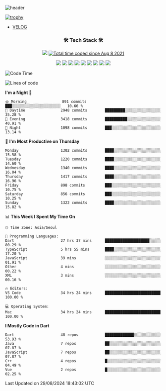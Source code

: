 <!--
**Ohgyuchan/Ohgyuchan** is a ✨ _special_ ✨ repository because its `README.md` (this file) appears on your GitHub profile.

Here are some ideas to get you started:

- 🔭 I’m currently working on ...
- 🌱 I’m currently learning ...
- 👯 I’m looking to collaborate on ...
- 🤔 I’m looking for help with ...
- 💬 Ask me about ...
- 📫 How to reach me: ...
- 😄 Pronouns: ...
- ⚡ Fun fact: ...
-->
![header](https://capsule-render.vercel.app/api?type=soft&color=auto&height=150&section=header&text=Ohgyuchan&fontSize=80&animation=twinkling)

[![trophy](https://github-profile-trophy.vercel.app/?username=Ohgyuchan&column=-1)](https://github.com/ryo-ma/github-profile-trophy)

<!-- ### Hi there 👋 -->
  * [VELOG](https://velog.io/@terman)



<h3 align="center"><b>🛠 Tech Stack 🛠</b></h3>

<p align="center">
<a href="https://hits.seeyoufarm.com"><img src="https://hits.seeyoufarm.com/api/count/incr/badge.svg?url=https%3A%2F%2Fgithub.com%2FOhgyuchan&count_bg=%2379C83D&title_bg=%23555555&icon=&icon_color=%23E7E7E7&title=visitors+%F0%9F%99%8C&edge_flat=false"/></a> <a href="https://wakatime.com/@9d35e6a9-2400-4e9b-b741-9597e6de1373"><img src="https://wakatime.com/badge/user/9d35e6a9-2400-4e9b-b741-9597e6de1373.svg" alt="Total time coded since Aug 8 2021" /></a></p>


<p align="center">
<img src="https://img.shields.io/badge/HTML5-E34F26?style=flat-square&logo=HTML5&logoColor=white"/></a>
<img src="https://img.shields.io/badge/CSS3-1572B6?style=flat-square&logo=CSS3&logoColor=white"/></a>
<img src="https://img.shields.io/badge/JavaScript-F7DF1E?style=flat-square&logo=JavaScript&logoColor=white"/></a>
<!-- <img src="https://img.shields.io/badge/Node.js-339933?style=flat-square&logo=Node.js&logoColor=white"/></a> &nbsp -->
<img src="https://img.shields.io/badge/Android-3DDC84?style=flat-square&logo=Android&logoColor=white"/></a> 
<img src="https://img.shields.io/badge/Flutter-02569B?style=flat-square&logo=Flutter&logoColor=white"></a> 
<img src="https://img.shields.io/badge/Dart-0175C2?style=flat-square&logo=Dart&logoColor=white"></a> 
<!-- <img src="https://img.shields.io/badge/R-0175C2?style=flat-square&logo=R&logoColor=white"></a> &nbsp -->
<!-- <img src="https://img.shields.io/badge/MongoDB-47A248?style=flat-square&logo=MongoDB&logoColor=white"/></a> &nbsp -->
<!-- <img src="https://img.shields.io/badge/MySQL-4479A1?style=flat-square&logo=MySQL&logoColor=white"/></a> &nbsp -->
<img src="https://img.shields.io/badge/c++-00599C?style=flat-square&logo=c%2B%2B&logoColor=white"/></a> 
<img src="https://img.shields.io/badge/python-0175C2?style=flat-square&logo=python&logoColor=white"></a> 
<img src="https://img.shields.io/badge/github-181717?style=flat-square&logo=github&logoColor=white"></a> 
<!-- <img src="https://img.shields.io/badge/unity-FCC624?style=flat-square&logo=unity&logoColor=black"></a>  -->
<!-- <img src="https://img.shields.io/badge/Amazon AWS-232F3E?style=flat-square&logo=Amazon%20AWS&logoColor=white"/></a> &nbsp -->
</p></b>

<!-- <h3 align="center"><b>⚡️ Stats ⚡️</b></h3> -->

<!-- ![Terman's GitHub stats](https://github-readme-stats.vercel.app/api?username=Ohgyuchan&count_private=true&show_icons=true&theme=buefy) -->
  
<!--START_SECTION:waka-->
![Code Time](http://img.shields.io/badge/Code%20Time-2%2C107%20hrs%2028%20mins-blue)

![Lines of code](https://img.shields.io/badge/From%20Hello%20World%20I%27ve%20Written-30.1%20million%20lines%20of%20code-blue)

**I'm a Night 🦉** 

```text
🌞 Morning                891 commits         ███░░░░░░░░░░░░░░░░░░░░░░   10.66 % 
🌆 Daytime                2948 commits        █████████░░░░░░░░░░░░░░░░   35.28 % 
🌃 Evening                3418 commits        ██████████░░░░░░░░░░░░░░░   40.91 % 
🌙 Night                  1098 commits        ███░░░░░░░░░░░░░░░░░░░░░░   13.14 % 
```
📅 **I'm Most Productive on Thursday** 

```text
Monday                   1302 commits        ████░░░░░░░░░░░░░░░░░░░░░   15.58 % 
Tuesday                  1220 commits        ████░░░░░░░░░░░░░░░░░░░░░   14.60 % 
Wednesday                1340 commits        ████░░░░░░░░░░░░░░░░░░░░░   16.04 % 
Thursday                 1417 commits        ████░░░░░░░░░░░░░░░░░░░░░   16.96 % 
Friday                   898 commits         ███░░░░░░░░░░░░░░░░░░░░░░   10.75 % 
Saturday                 856 commits         ███░░░░░░░░░░░░░░░░░░░░░░   10.25 % 
Sunday                   1322 commits        ████░░░░░░░░░░░░░░░░░░░░░   15.82 % 
```


📊 **This Week I Spent My Time On** 

```text
🕑︎ Time Zone: Asia/Seoul

💬 Programming Languages: 
Dart                     27 hrs 37 mins      ████████████████████░░░░░   80.29 % 
TypeScript               5 hrs 55 mins       ████░░░░░░░░░░░░░░░░░░░░░   17.20 % 
JavaScript               39 mins             ░░░░░░░░░░░░░░░░░░░░░░░░░   01.91 % 
Other                    4 mins              ░░░░░░░░░░░░░░░░░░░░░░░░░   00.22 % 
XML                      3 mins              ░░░░░░░░░░░░░░░░░░░░░░░░░   00.16 % 

🔥 Editors: 
VS Code                  34 hrs 24 mins      █████████████████████████   100.00 % 

💻 Operating System: 
Mac                      34 hrs 24 mins      █████████████████████████   100.00 % 
```

**I Mostly Code in Dart** 

```text
Dart                     48 repos            █████████████░░░░░░░░░░░░   53.93 % 
Java                     7 repos             ██░░░░░░░░░░░░░░░░░░░░░░░   07.87 % 
JavaScript               7 repos             ██░░░░░░░░░░░░░░░░░░░░░░░   07.87 % 
C++                      4 repos             █░░░░░░░░░░░░░░░░░░░░░░░░   04.49 % 
Vue                      2 repos             █░░░░░░░░░░░░░░░░░░░░░░░░   02.25 % 
```




 Last Updated on 29/08/2024 18:43:02 UTC
<!--END_SECTION:waka-->
